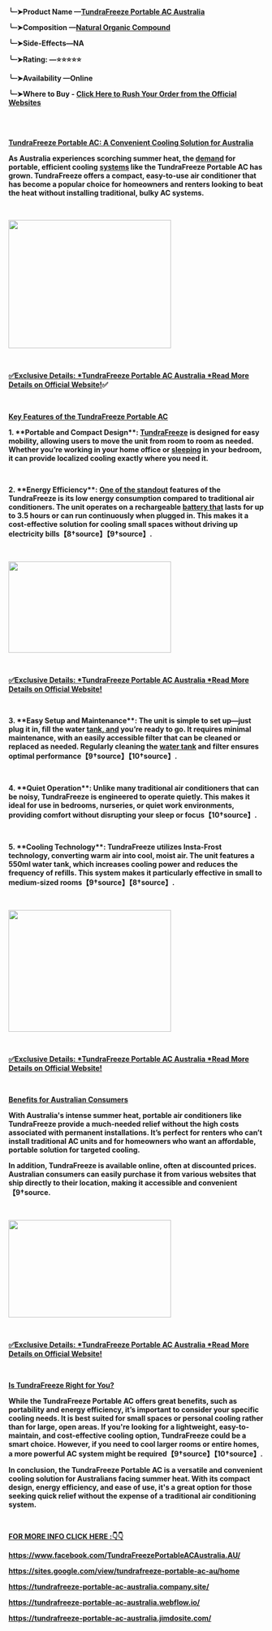 <p><strong>╰┈➤Product Name &mdash;<a href="https://getdeal24x7.com/tundra-freeze-ac-au-buy">TundraFreeze Portable AC Australia</a></strong></p>
<p align="left"><strong>╰┈➤Composition &mdash;</strong><a href="https://getdeal24x7.com/tundra-freeze-ac-au-buy"><strong>Natural Organic Compound</strong></a></p>
<p><strong>╰┈➤Side-Effects&mdash;NA</strong></p>
<p><strong>╰┈➤Rating: &mdash;⭐⭐⭐⭐⭐</strong></p>
<p><strong>╰┈➤Availability &mdash;Online</strong></p>
<p><strong>╰┈➤Where to Buy -</strong><strong>&nbsp;</strong><a href="https://getdeal24x7.com/tundra-freeze-ac-au-buy"><strong>Click Here to Rush Your Order from the Official Websites</strong></a></p>
<p><br /><br /></p>
<p><strong><strong><u>TundraFreeze Portable AC: A Convenient Cooling Solution for Australia</u></strong></strong></p>
<p><strong><strong>As Australia experiences scorching summer heat, the&nbsp;<a href="https://www.facebook.com/TundraFreezePortableACAustralia.AU/">demand</a>&nbsp;for portable, efficient cooling&nbsp;<a href="https://www.facebook.com/TundraFreezePortableACAustralia.AU/">systems</a>&nbsp;like the TundraFreeze Portable AC has grown. TundraFreeze offers a compact, easy-to-use air conditioner that has become a popular choice for homeowners and renters looking to beat the heat without installing traditional, bulky AC systems.</strong></strong></p>
<p>&nbsp;</p>
<div class="separator"><strong><strong><a href="https://getdeal24x7.com/tundra-freeze-ac-au-buy"><img src="https://blogger.googleusercontent.com/img/b/R29vZ2xl/AVvXsEg4pGpPjmFmM5pLlvdONDwifYBjGZYidjTYH-VXrq-cPKo6-s_d1H9p7wEGwqCHIZ4Nuxu8tSS01KXPpHfckKL3oM2ZPf-GYixbElWNCdfinISAdCLQK9CkBxZSdi62tDZMe4rustMFtqTUtpVtEkkCXVInwINrZ4S0e8a4rY0WJ54Q0LaBsmO4VL1yEm0/w320-h253/cooler1_700x700.webp" alt="" width="320" height="253" border="0" data-original-height="700" data-original-width="700" /></a></strong></strong></div>
<p>&nbsp;</p>
<p><strong><a href="https://getdeal24x7.com/tundra-freeze-ac-au-buy">✅<strong>Exclusive Details: *TundraFreeze Portable AC Australia *Read More Details on Official Website!</strong></a><strong>✅</strong></strong></p>
<p>&nbsp;</p>
<p><strong><strong><u>Key Features of the TundraFreeze Portable AC</u></strong></strong></p>
<p><strong><strong>1. **Portable and Compact Design**:&nbsp;<a href="https://sites.google.com/view/tundrafreeze-portable-ac-au/home">TundraFreeze</a>&nbsp;is designed for easy mobility, allowing users to move the unit from room to room as needed. Whether you&rsquo;re working in your home office or&nbsp;<a href="https://sites.google.com/view/tundrafreeze-portable-ac-au/home">sleeping</a>&nbsp;in your bedroom, it can provide localized cooling exactly where you need it.</strong></strong></p>
<p>&nbsp;</p>
<p><strong><strong>2. **Energy Efficiency**:&nbsp;<a href="https://tundrafreeze-portable-ac-australia.company.site/">One of the standout</a>&nbsp;features of the TundraFreeze is its low energy consumption compared to traditional air conditioners. The unit operates on a rechargeable&nbsp;<a href="https://tundrafreeze-portable-ac-australia.company.site/">battery that</a>&nbsp;lasts for up to 3.5 hours or can run continuously when plugged in. This makes it a cost-effective solution for cooling small spaces without driving up electricity bills</strong></strong><strong><span lang="zh-CN"><strong>【</strong></span><strong>8&dagger;source</strong><span lang="zh-CN"><strong>】【</strong></span><strong>9&dagger;source</strong><span lang="zh-CN"><strong>】</strong></span><strong>.</strong></strong></p>
<p>&nbsp;</p>
<div class="separator"><strong><a href="https://getdeal24x7.com/tundra-freeze-ac-au-buy"><img src="https://blogger.googleusercontent.com/img/b/R29vZ2xl/AVvXsEhyAVezn4Oue2lMsK_vFuJBw0GMC4CqOQCN9cb0wle9KJqlix6_dMvN_vLt1e0rv4SO5tmB16Pd_LP0Bq0LbMTgtRsuLHlq-67qRa3ZoO9AAUsDeRmp5ecl6k4Q_Lflqk5aFz5w7bnWZdB1EhDzgL-tH5Bf_z9Vh-iJeyB7b6ofAW4QkVSvJtWYc3j9zlc/s1600/mqdefault%20(4).jpg" alt="" width="320" height="180" border="0" data-original-height="180" data-original-width="320" /></a></strong></div>
<p>&nbsp;</p>
<p><a href="https://getdeal24x7.com/tundra-freeze-ac-au-buy"><strong>✅<strong>Exclusive Details: *TundraFreeze Portable AC Australia *Read More Details on Official Website!</strong></strong></a></p>
<p>&nbsp;</p>
<p><strong><strong>3. **Easy Setup and Maintenance**: The unit is simple to set up&mdash;just plug it in, fill the water&nbsp;<a href="https://tundrafreeze-portable-ac-australia.webflow.io/">tank, and</a>&nbsp;you&rsquo;re ready to go. It requires minimal maintenance, with an easily accessible filter that can be cleaned or replaced as needed. Regularly cleaning the&nbsp;<a href="https://tundrafreeze-portable-ac-australia.webflow.io/">water tank</a>&nbsp;and filter ensures optimal performance</strong></strong><strong><span lang="zh-CN"><strong>【</strong></span><strong>9&dagger;source</strong><span lang="zh-CN"><strong>】【</strong></span><strong>10&dagger;source</strong><span lang="zh-CN"><strong>】</strong></span><strong>.</strong></strong></p>
<p>&nbsp;</p>
<p><strong><strong>4. **Quiet Operation**: Unlike many traditional air conditioners that can be noisy, TundraFreeze is engineered to operate quietly. This makes it ideal for use in bedrooms, nurseries, or quiet work environments, providing comfort without disrupting your sleep or focus</strong></strong><strong><span lang="zh-CN"><strong>【</strong></span><strong>10&dagger;source</strong><span lang="zh-CN"><strong>】</strong></span><strong>.</strong></strong></p>
<p>&nbsp;</p>
<p><strong><strong>5. **Cooling Technology**: TundraFreeze utilizes Insta-Frost technology, converting warm air into cool, moist air. The unit features a 550ml water tank, which increases cooling power and reduces the frequency of refills. This system makes it particularly effective in small to medium-sized rooms</strong></strong><strong><span lang="zh-CN"><strong>【</strong></span><strong>9&dagger;source</strong><span lang="zh-CN"><strong>】【</strong></span><strong>8&dagger;source</strong><span lang="zh-CN"><strong>】</strong></span><strong>.</strong></strong></p>
<p>&nbsp;</p>
<div class="separator"><strong><a href="https://getdeal24x7.com/tundra-freeze-ac-au-buy"><img src="https://blogger.googleusercontent.com/img/b/R29vZ2xl/AVvXsEjKhO1Am9W3K50a8qS57MLfCDTTV4o17QR-97Y9KH9hBC0XrjFP1-2OGONv4JMDs7acvUM0o4rL4y1GFR7qbMzhDbB6KvtsPlO1rTl_zgPvlo-8Q-0o5D_ASH32muIu55EVBa5LpJhu9vkE6LItS9RVz_HwtpcVj_FwiM75d8tQg5Z0HiNc6yM0NoziMjk/s320/sddefault%20(4).jpg" alt="" width="320" height="240" border="0" data-original-height="480" data-original-width="640" /></a></strong></div>
<p>&nbsp;</p>
<p><a href="https://getdeal24x7.com/tundra-freeze-ac-au-buy"><strong>✅<strong>Exclusive Details: *TundraFreeze Portable AC Australia *Read More Details on Official Website!</strong></strong></a></p>
<p>&nbsp;</p>
<p><strong><strong><u>Benefits for Australian Consumers</u></strong></strong></p>
<p><strong><strong>With Australia's intense summer heat, portable air conditioners like TundraFreeze provide a much-needed relief without the high costs associated with permanent installations. It&rsquo;s perfect for renters who can&rsquo;t install traditional AC units and for homeowners who want an affordable, portable solution for targeted cooling.</strong></strong></p>
<p><strong><strong>In addition, TundraFreeze is available online, often at discounted prices. Australian consumers can easily purchase it from various websites that ship directly to their location, making it accessible and convenient</strong></strong><strong><span lang="zh-CN"><strong>【</strong></span><strong>9&dagger;source</strong><strong>.</strong></strong></p>
<p>&nbsp;</p>
<div class="separator"><strong><a href="https://getdeal24x7.com/tundra-freeze-ac-au-buy"><img src="https://blogger.googleusercontent.com/img/b/R29vZ2xl/AVvXsEhexsoEToV5Zb4sjM0S27-JOmFqMLIzTi-B3J2s6s_nvdewED-qJmqRcGRajnTgYvCQBx7eStFIBhPzTxcXfR5Jpndf1UlAulV-0FmRaqnQI-A24TEdA7FkrD0giIlb-uK1IvUwb1ETaKCAiUCRpK4UdvGusbrMY3uPG_2EsPHIqQyZ2PUBPq29V34xjBM/s320/Image-header-scaled.jpg" alt="" width="320" height="192" border="0" data-original-height="1536" data-original-width="2560" /></a></strong></div>
<p>&nbsp;</p>
<p><a href="https://getdeal24x7.com/tundra-freeze-ac-au-buy"><strong>✅<strong>Exclusive Details: *TundraFreeze Portable AC Australia *Read More Details on Official Website!</strong></strong></a></p>
<p>&nbsp;</p>
<p><strong><strong><u>Is TundraFreeze Right for You?</u></strong></strong></p>
<p><strong><strong>While the TundraFreeze Portable AC offers great benefits, such as portability and energy efficiency, it&rsquo;s important to consider your specific cooling needs. It is best suited for small spaces or personal cooling rather than for large, open areas. If you're looking for a lightweight, easy-to-maintain, and cost-effective cooling option, TundraFreeze could be a smart choice. However, if you need to cool larger rooms or entire homes, a more powerful AC system might be required</strong></strong><strong><span lang="zh-CN"><strong>【</strong></span><strong>9&dagger;source</strong><span lang="zh-CN"><strong>】【</strong></span><strong>10&dagger;source</strong><span lang="zh-CN"><strong>】</strong></span><strong>.</strong></strong></p>
<p><strong><strong>In conclusion, the TundraFreeze Portable AC is a versatile and convenient cooling solution for Australians facing summer heat. With its compact design, energy efficiency, and ease of use, it's a great option for those seeking quick relief without the expense of a traditional air conditioning system.</strong></strong></p>
<p>&nbsp;</p>
<p><strong><u><strong>FOR MORE INFO CLICK HERE :👇👇</strong></u></strong></p>
<p><strong><strong><a href="https://www.facebook.com/TundraFreezePortableACAustralia.AU/">https://www.facebook.com/TundraFreezePortableACAustralia.AU/</a></strong></strong></p>
<p><strong><strong><a href="https://sites.google.com/view/tundrafreeze-portable-ac-au/home">https://sites.google.com/view/tundrafreeze-portable-ac-au/home</a></strong></strong></p>
<p><strong><strong><a href="https://tundrafreeze-portable-ac-australia.company.site/">https://tundrafreeze-portable-ac-australia.company.site/</a></strong></strong></p>
<p><strong><strong><a href="https://tundrafreeze-portable-ac-australia.webflow.io/">https://tundrafreeze-portable-ac-australia.webflow.io/</a></strong></strong></p>
<p><strong><strong><a href="https://tundrafreeze-portable-ac-australia.jimdosite.com/">https://tundrafreeze-portable-ac-australia.jimdosite.com/</a></strong></strong></p>
